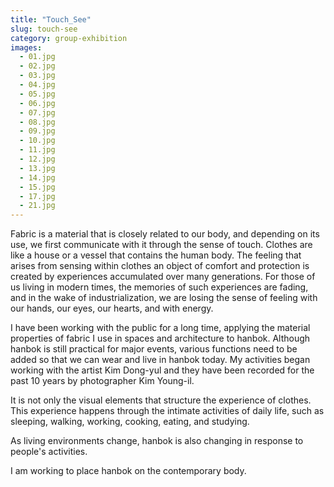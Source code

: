 ```yaml
---
title: "Touch_See"
slug: touch-see
category: group-exhibition
images:
  - 01.jpg
  - 02.jpg
  - 03.jpg
  - 04.jpg
  - 05.jpg
  - 06.jpg
  - 07.jpg
  - 08.jpg
  - 09.jpg
  - 10.jpg
  - 11.jpg
  - 12.jpg
  - 13.jpg
  - 14.jpg
  - 15.jpg
  - 17.jpg
  - 21.jpg
---
```


Fabric is a material that is closely related to our body, and depending on
its use, we first communicate with it through the sense of touch. Clothes
are like a house or a vessel that contains the human body.
The feeling that arises from sensing within clothes an object of comfort
and protection is created by experiences accumulated over many
generations. For those of us living in modern times, the memories of
such experiences are fading, and in the wake of industrialization, we are
losing the sense of feeling with our hands, our eyes, our hearts, and with
energy.

I have been working with the public for a long time, applying the material
properties of fabric I use in spaces and architecture to hanbok. Although
hanbok is still practical for major events, various functions need to be
added so that we can wear and live in hanbok today. My activities began
working with the artist Kim Dong-yul and they have been recorded for
the past 10 years by photographer Kim Young-il.

It is not only the visual elements that structure the experience of clothes.
This experience happens through the intimate activities of daily life, such
as sleeping, walking, working, cooking, eating, and studying.

As living environments change, hanbok is also changing in response to
people's activities.

I am working to place hanbok on the contemporary body.
